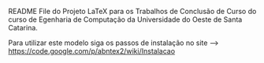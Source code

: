 README File do Projeto LaTeX para os Trabalhos de Conclusão de Curso do curso de Egenharia de Computação da Universidade do Oeste de Santa Catarina.

Para utilizar este modelo siga os passos de instalação no site --> https://code.google.com/p/abntex2/wiki/Instalacao